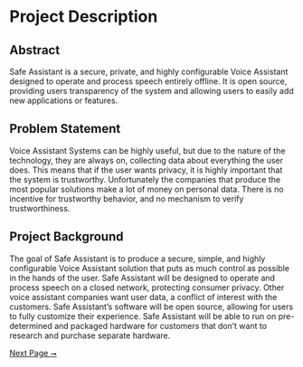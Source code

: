 # Project Description

## Abstract
Safe Assistant is a secure, private, and highly configurable Voice Assistant designed to operate and process speech entirely offline. It is open source, providing users transparency of the system and allowing users to easily add new applications or features.

## Problem Statement

Voice Assistant Systems can be highly useful, but due  to the nature of the technology, they are always on, collecting data about everything the user does. This means that if the user wants privacy, it is highly important that the system is trustworthy. Unfortunately the companies that produce the most popular solutions make a lot of money on personal data. There is no incentive for trustworthy behavior, and no mechanism to verify trustworthiness.

## Project Background

The goal of Safe Assistant is to produce a secure, simple, and highly configurable Voice Assistant solution that puts as much control as possible in the hands of the user. Safe Assistant will be designed to operate and process speech on a closed network, protecting consumer privacy. Other voice assistant companies want user data, a conflict of interest with the customers. Safe Assistant’s software will be open source, allowing for users to fully customize their experience. Safe Assistant will be able to run on pre-determined and packaged hardware for customers that don’t want to research and purchase separate hardware.

[Next Page ⭢](03-user-stories-design-diagrams.md)

